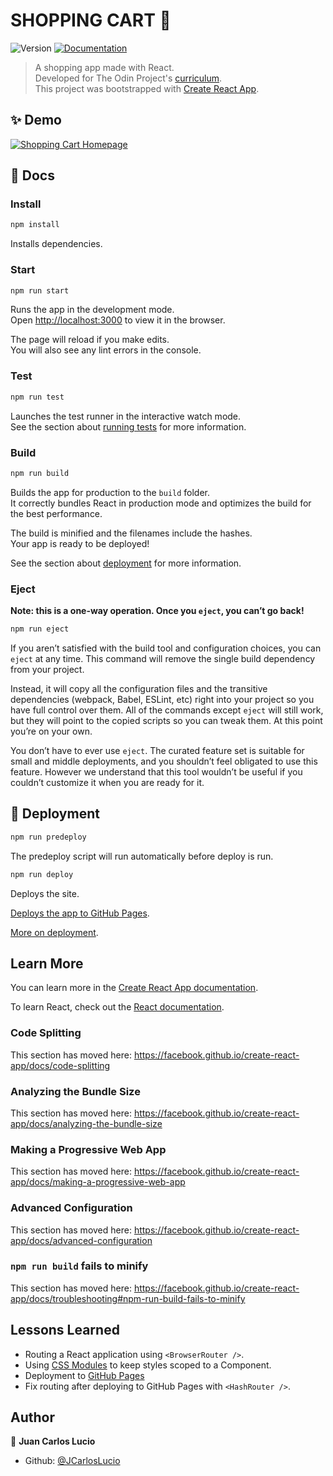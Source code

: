 # SHOPPING CART 👋

![Version](https://img.shields.io/badge/version-0.1.0-blue.svg?cacheSeconds=2592000)
[![Documentation](https://img.shields.io/badge/documentation-yes-brightgreen.svg)](https://github.com/JCarlosLucio/shopping-cart#readme)

> A shopping app made with React.  
> Developed for The Odin Project's
> [curriculum](https://www.theodinproject.com/lessons/node-path-javascript-shopping-cart).  
> This project was bootstrapped with
> [Create React App](https://github.com/facebook/create-react-app).

## ✨ Demo

[![Shopping Cart Homepage](../media/shopping-cart-desktop.webp?raw=true)](https://jcarloslucio.github.io/shopping-cart)

## 📜 Docs

### Install

```sh
npm install
```

Installs dependencies.

### Start

```sh
npm run start
```

Runs the app in the development mode.<br /> Open
[http://localhost:3000](http://localhost:3000) to view it in the browser.

The page will reload if you make edits.<br /> You will also see any lint errors
in the console.

### Test

```sh
npm run test
```

Launches the test runner in the interactive watch mode.<br /> See the section
about
[running tests](https://facebook.github.io/create-react-app/docs/running-tests)
for more information.

### Build

```sh
npm run build
```

Builds the app for production to the `build` folder.<br /> It correctly bundles
React in production mode and optimizes the build for the best performance.

The build is minified and the filenames include the hashes.<br /> Your app is
ready to be deployed!

See the section about
[deployment](https://facebook.github.io/create-react-app/docs/deployment) for
more information.

### Eject

**Note: this is a one-way operation. Once you `eject`, you can’t go back!**

```sh
npm run eject
```

If you aren’t satisfied with the build tool and configuration choices, you can
`eject` at any time. This command will remove the single build dependency from
your project.

Instead, it will copy all the configuration files and the transitive
dependencies (webpack, Babel, ESLint, etc) right into your project so you have
full control over them. All of the commands except `eject` will still work, but
they will point to the copied scripts so you can tweak them. At this point
you’re on your own.

You don’t have to ever use `eject`. The curated feature set is suitable for
small and middle deployments, and you shouldn’t feel obligated to use this
feature. However we understand that this tool wouldn’t be useful if you couldn’t
customize it when you are ready for it.

## 🚀 Deployment

```sh
npm run predeploy
```

The predeploy script will run automatically before deploy is run.

```sh
npm run deploy
```

Deploys the site.

[Deploys the app to GitHub Pages](https://create-react-app.dev/docs/deployment/#github-pages).

[More on deployment](https://facebook.github.io/create-react-app/docs/deployment).

## Learn More

You can learn more in the
[Create React App documentation](https://facebook.github.io/create-react-app/docs/getting-started).

To learn React, check out the [React documentation](https://reactjs.org/).

### Code Splitting

This section has moved here:
https://facebook.github.io/create-react-app/docs/code-splitting

### Analyzing the Bundle Size

This section has moved here:
https://facebook.github.io/create-react-app/docs/analyzing-the-bundle-size

### Making a Progressive Web App

This section has moved here:
https://facebook.github.io/create-react-app/docs/making-a-progressive-web-app

### Advanced Configuration

This section has moved here:
https://facebook.github.io/create-react-app/docs/advanced-configuration

### `npm run build` fails to minify

This section has moved here:
https://facebook.github.io/create-react-app/docs/troubleshooting#npm-run-build-fails-to-minify

## Lessons Learned

- Routing a React application using `<BrowserRouter />`.
- Using [CSS Modules](https://github.com/css-modules/css-modules) to keep styles
  scoped to a Component.
- Deployment to [GitHub Pages](https://pages.github.com/)
- Fix routing after deploying to GitHub Pages with `<HashRouter />`.

## Author

👤 **Juan Carlos Lucio**

- Github: [@JCarlosLucio](https://github.com/JCarlosLucio)
